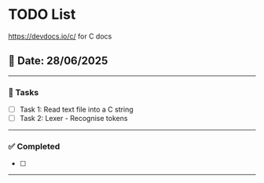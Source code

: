 # TODO List
https://devdocs.io/c/ for C docs
## 📅 Date: 28/06/2025

---

### 📝 Tasks

- [ ] Task 1: Read text file into a C string
- [ ] Task 2: Lexer - Recognise tokens

---

### ✅ Completed

- [ ] 

---

